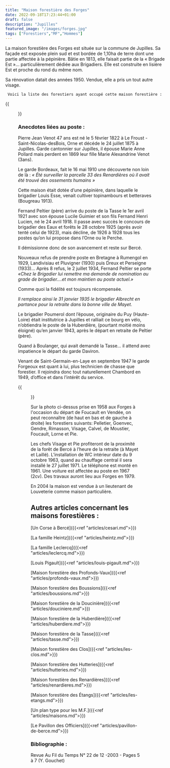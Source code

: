 ```yaml
---
title: "Maison forestière des Forges"
date: 2022-09-18T17:23:44+01:00
draft: false
description: "Jupilles"
featured_image: "/images/forges.jpg"
tags: ["Forestiers","MF","Hommes"]
---
```


La maison forestière des Forges est située sur la commune de Jupilles.
Sa façade est exposée plein sud et est bordée de 1,10ha de terre dont une partie affectée à la pépinière.
Bâtie en 1813, elle faisait partie de la « Brigade Est »… particulièrement dédiée aux Brigadiers.
Elle est construite en lisière Est et proche du rond du même nom.

Sa rénovation datait des années 1950. 
Vendue, elle a pris un tout autre visage.

     Voici la liste des forestiers ayant occupé cette maison forestière : 

{{<figure src="/images/articles/forges.jpg" title="Forestiers des Forges">}}

 ### Anecdotes liées au poste :

Pierre Jean Venot 47 ans est né le 5 février 1822 à Le Froust - Saint-Nicolas-desBois,
Orne et décéde le 24 juillet 1875 à Jupilles. Garde cantonnier sur Jupilles,
il épouse Marie Anne Pollard mais perdent en 1869 leur fille Marie Alexandrine Venot (3ans). 
  
  
Le garde Bordeaux, fait le 16 mai 1910 une découverte non loin de là :
 *« Été surveiller la parcelle 33 des Renardières où il avait été trouvé des ossements humains »*
  
  
Cette maison était dotée d’une pépinière, dans laquelle le brigadier Louis Esse, 
venait cultiver topinambours et betteraves (Bougreau 1913). 

Fernand Peltier (père) arrive du poste de la Tasse le 1er avril 1921 
  avec son épouse Lucile Guimier et son fils Fernand Henri Lucien, né le 24 avril 1918.
  Il passe avec succès le concours de brigadier des Eaux et forêts le 28 octobre 1925 
  (après avoir tenté celui de 1923), mais décline, de 1926 à 1928 tous les postes 
  qu’on lui propose dans l’Orne ou le Perche. 
  
  Il démissionne donc de son avancement et reste sur Bercé. 
  
Nouveaux refus de prendre poste en Bretagne à Rumengol en 1929,
  Landivisiau et Pluvigner (1930) puis Dreux et Perseigne (1933)...
  Après 8 refus, le 2 juillet 1934,
  Fernand Peltier se porte *«Chez le Brigadier lui remettre ma demande
  de nomination au grade de brigadier….et mon maintien au poste actuel.»* 
  
  Comme quoi la fidélité est toujours récompensée. 
  
*Il remplace ainsi le 31 janvier 1935 le brigadier 
  Albrecht en partance pour la retraite dans la bonne ville de Mayet.*
  
Le brigadier Poumerol dont l’épouse, originaire du Puy (Haute-Loire) 
  était institutrice à Jupilles et ralliait ce bourg en vélo,
  n’obtiendra le poste de la Huberdière, (pourtant moitié moins éloigné)
  qu’en janvier 1943, après le départ en retraite de Peltier (père). 
  
Quand à Boulanger, qui avait demandé la Tasse… 
  il attend avec impatience le départ du garde Daviron.
  
 Venant de Saint-Germain-en-Laye en septembre 1947 le garde Forgeoux 
  est quant à lui, plus technicien de chasse que forestier.
  Il rejoindra donc tout naturellement Chambord en 1949, 
  d’office et dans l’intérêt du service. 
  
{{<figure src="/images/articles/forges1958.jpg" title="Aux Forges à l’occasion du départ de Foucault pour la Vendée">}}
  
Sur la photo ci-dessus prise en 1958 aux Forges à l'occasion du départ de Foucault en Vendée, on peut reconnaître (de haut en bas et de gauche à droite) les forestiers suivants:
Pelletier, Goenvec, Gendre, Rimasson, Visage, Calvel, de Moustier, Foucault, Lorne et Pie. 
  
Les chefs Visage et Pie profiteront de la proximité de la forêt de Bercé à l’heure de la retraite (à Mayet et Laillé).
L’installation de WC intérieur date du 9 octobre 1963, quand au chauffage central il sera installé le 27 juillet 1971. 
Le téléphone est monté en 1961. Une voiture est affectée au poste en 1967 (2cv). 
Des travaux auront lieu aux Forges en 1979. 

En 2004 la maison est vendue à un lieutenant de Louveterie comme maison particulière.

## Autres articles concernant les maisons forestières : ## 

[Un Corse à Bercé]({{<ref "articles/cesari.md">}})
    
[La famille Heintz]({{<ref "articles/heintz.md">}})

[La famille Leclercq]({{<ref "articles/leclercq.md">}})

[Louis Pigault]({{<ref "articles/louis-pigault.md">}})

[Maison forestière des Profonds-Vaux]({{<ref "articles/profonds-vaux.md">}})

[Maison forestière des Boussions]({{<ref "articles/boussions.md">}})

[Maison forestière de la Doucinière]({{<ref "articles/douciniere.md">}})

[Maison forestière de la Huberdière]({{<ref "articles/huberdiere.md">}})

[Maison forestière de la Tasse]({{<ref "articles/tasse.md">}})

[Maison forestière des Clos]({{<ref "articles/les-clos.md">}})

[Maison forestière des Hutteries]({{<ref "articles/hutteries.md">}})

[Maison forestière des Renardières]({{<ref "articles/renardieres.md">}})

[Maison forestière des Étangs]({{<ref "articles/les-etangs.md">}})

[Un plan type pour les M.F.]({{<ref "articles/maisons.md">}})

[Le Pavillon des Officiers]({{<ref "articles/pavillon-de-berce.md">}})


### Bibliographie : 
     
Revue Au Fil du Temps N°  22  de 12 -2003 - Pages 5 à  7   (Y. Gouchet)
